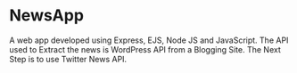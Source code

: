 # NewsApp
A web app developed using Express, EJS, Node JS and JavaScript. The API used to Extract the news is WordPress API from a Blogging Site. The Next Step is to use Twitter News API.
